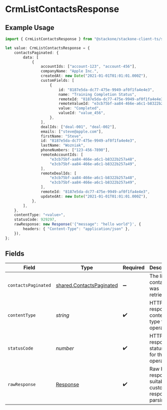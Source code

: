 # CrmListContactsResponse

## Example Usage

```typescript
import { CrmListContactsResponse } from "@stackone/stackone-client-ts/sdk/models/operations";

let value: CrmListContactsResponse = {
    contactsPaginated: {
        data: [
            {
                accountIds: ["account-123", "account-456"],
                companyName: "Apple Inc.",
                createdAt: new Date("2021-01-01T01:01:01.000Z"),
                customFields: [
                    {
                        id: "8187e5da-dc77-475e-9949-af0f1fa4e4e3",
                        name: "Training Completion Status",
                        remoteId: "8187e5da-dc77-475e-9949-af0f1fa4e4e3",
                        remoteValueId: "e3cb75bf-aa84-466e-a6c1-b8322b257a48",
                        value: "Completed",
                        valueId: "value_456",
                    },
                ],
                dealIds: ["deal-001", "deal-002"],
                emails: ["steve@apple.com"],
                firstName: "Steve",
                id: "8187e5da-dc77-475e-9949-af0f1fa4e4e3",
                lastName: "Wozniak",
                phoneNumbers: ["123-456-7890"],
                remoteAccountIds: [
                    "e3cb75bf-aa84-466e-a6c1-b8322b257a48",
                    "e3cb75bf-aa84-466e-a6c1-b8322b257a49",
                ],
                remoteDealIds: [
                    "e3cb75bf-aa84-466e-a6c1-b8322b257a48",
                    "e3cb75bf-aa84-466e-a6c1-b8322b257a49",
                ],
                remoteId: "8187e5da-dc77-475e-9949-af0f1fa4e4e3",
                updatedAt: new Date("2021-01-01T01:01:01.000Z"),
            },
        ],
    },
    contentType: "<value>",
    statusCode: 929297,
    rawResponse: new Response('{"message": "hello world"}', {
        headers: { "Content-Type": "application/json" },
    }),
};
```

## Fields

| Field                                                                       | Type                                                                        | Required                                                                    | Description                                                                 |
| --------------------------------------------------------------------------- | --------------------------------------------------------------------------- | --------------------------------------------------------------------------- | --------------------------------------------------------------------------- |
| `contactsPaginated`                                                         | [shared.ContactsPaginated](../../../sdk/models/shared/contactspaginated.md) | :heavy_minus_sign:                                                          | The list of contacts was retrieved.                                         |
| `contentType`                                                               | *string*                                                                    | :heavy_check_mark:                                                          | HTTP response content type for this operation                               |
| `statusCode`                                                                | *number*                                                                    | :heavy_check_mark:                                                          | HTTP response status code for this operation                                |
| `rawResponse`                                                               | [Response](https://developer.mozilla.org/en-US/docs/Web/API/Response)       | :heavy_check_mark:                                                          | Raw HTTP response; suitable for custom response parsing                     |